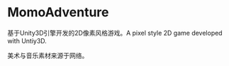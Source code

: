 # MomoAdventure
基于Unity3D引擎开发的2D像素风格游戏。A pixel style 2D game developed with Untiy3D.

美术与音乐素材来源于网络。
